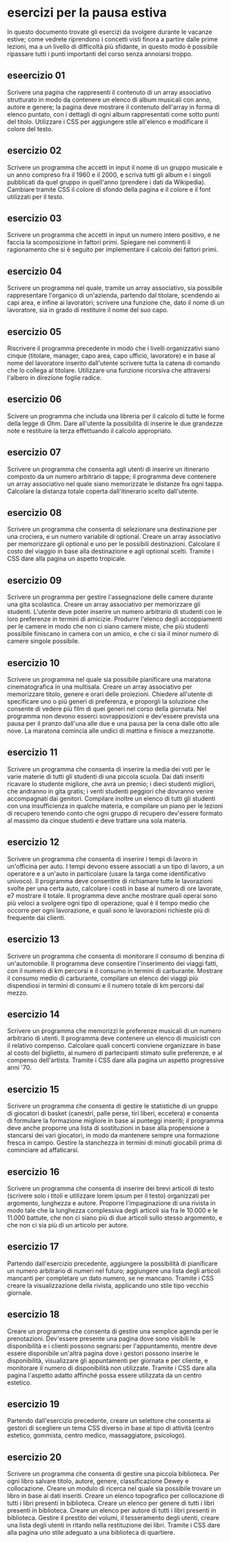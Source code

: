# esercizi per la pausa estiva
In questo documento trovate gli esercizi da svolgere durante le vacanze estive; come vedrete riprendono i concetti visti finora a partire dalle prime lezioni, ma a un livello di difficoltà più
sfidante, in questo modo è possibile ripassare tutti i punti importanti del corso senza annoiarsi troppo.

## eseercizio 01
Scrivere una pagina che rappresenti il contenuto di un array associativo strutturato in modo da contenere un elenco di album musicali con anno, autore e genere; la pagina deve mostrare il
contenuto dell'array in forma di elenco puntato, con i dettagli di ogni album rappresentati come sotto punti del titolo. Utilizzare i CSS per aggiungere stile all'elenco e modificare il colore
del testo.

## esercizio 02
Scrivere un programma che accetti in input il nome di un gruppo musicale e un anno compreso fra il 1960 e il 2000, e scriva tutti gli album e i singoli pubblicati da quel gruppo in quell'anno
(prendere i dati da Wikipedia). Cambiare tramite CSS il colore di sfondo della pagina e il colore e il font utilizzati per il testo.

## esercizio 03
Scrivere un programma che accetti in input un numero intero positivo, e ne faccia la scomposizione in fattori primi. Spiegare nei commenti il ragionamento che si è seguito per implementare il
calcolo dei fattori primi.

## esercizio 04
Scrivere un programma nel quale, tramite un array associativo, sia possibile rappresentare l'organico di un'azienda, partendo dal titolare, scendendo ai capi area, e infine ai lavoratori; scrivere
una funzione che, dato il nome di un lavoratore, sia in grado di restituire il nome del suo capo.

## esercizio 05
Riscrivere il programma precedente in modo che i livelli organizzativi siano cinque (titolare, manager, capo area, capo ufficio, lavoratore) e in base al nome del lavoratore
inserito dall'utente scrivere tutta la catena di comando che lo collega al titolare. Utilizzare una funzione ricorsiva che attraversi l'albero in direzione foglie radice.

## esercizio 06
Scivere un programma che includa una libreria per il calcolo di tutte le forme della legge di Ohm. Dare all'utente la possibilità di inserire le due grandezze note e restituire la
terza effettuando il calcolo appropriato.

## esercizio 07
Scrivere un programma che consenta agli utenti di inserire un itinerario composto da un numero arbitrario di tappe; il programma deve contenere un array associativo nel quale siano memorizzate
le distanze fra ogni tappa. Calcolare la distanza totale coperta dall'itinerario scelto dall'utente.

## esercizio 08
Scrivere un programma che consenta di selezionare una destinazione per una crociera, e un numero variabile di optional. Creare un array associativo per memorizzare gli optional e uno per le
possibili destinazioni. Calcolare il costo del viaggio in base alla destinazione e agli optional scelti. Tramite i CSS dare alla pagina un aspetto tropicale.

## esercizio 09
Scrivere un programma per gestire l'assegnazione delle camere durante una gita scolastica. Creare un array associativo per memorizzare gli studenti. L'utente deve poter inserire un numero
arbitrario di studenti con le loro preferenze in termini di amicizie. Produrre l'elenco degli accoppiamenti per le camere in modo che non ci siano camere miste, che più studenti possibile finiscano
in camera con un amico, e che ci sia il minor numero di camere singole possibile.

## esercizio 10
Scrivere un programma nel quale sia possibile pianificare una maratona cinematografica in una multisala. Creare un array associativo per memorizzare titolo, genere e orari delle proiezioni.
Chiedere all'utente di specificare uno o più generi di preferenza, e proporgli la soluzione che consente di vedere più film di quei generi nel corso della giornata. Nel programma non devono esserci
sovrapposizioni e dev'essere prevista una pausa per il pranzo dall'una alle due e una pausa per la cena dalle otto alle nove. La maratona comincia alle undici di mattina e finisce a mezzanotte.

## esercizio 11
Scrivere un programma che consenta di inserire la media dei voti per le varie materie di tutti gli studenti di una piccola scuola. Dai dati inseriti ricavare lo studente migliore, che avrà un premio;
i dieci studenti migliori, che andranno in gita gratis; i venti studenti peggiori che dovranno venire accompagnati dai genitori. Compilare inoltre un elenco di tutti gli studenti con una
insufficienza in qualche materia, e compilare un piano per le lezioni di recupero tenendo conto che ogni gruppo di recupero dev'essere formato al massimo da cinque studenti e deve trattare una
sola materia.

## esercizio 12
Scrivere un programma che consenta di inserire i tempi di lavoro in un'officina per auto. I tempi devono essere associati a un tipo di lavoro, a un operatore e a un'auto in particolare (usare la
targa come identificativo univoco). Il programma deve consentire di richiamare tutte le lavorazioni svolte per una certa auto, calcolare i costi in base al numero di ore lavorate, e7 mostrare
il totale. Il programma deve anche mostrare quali operai sono più veloci a svolgere ogni tipo di operazione, qual è il tempo medio che occorre per ogni lavorazione, e quali sono le lavorazioni
richieste più di frequente dai clienti.

## esercizio 13
Scrivere un programma che consenta di monitorare il consumo di benzina di un'automobile. Il programma deve consentire l'inserimento dei viaggi fatti, con il numero di km percorsi e il consumo in termini
di carburante. Mostrare il consumo medio di carburante, compilare un elenco dei viaggi più dispendiosi in termini di consumi e il numero totale di km percorsi dal mezzo.

## esercizio 14
Scrivere un programma che memorizzi le preferenze musicali di un numero arbitrario di utenti. Il programma deve contenere un elenco di musicisti con il relativo compenso. Calcolare quali concerti
conviene organizzare in base al costo del biglietto, al numero di partecipanti stimato sulle preferenze, e al compenso dell'artista. Tramite i CSS dare alla pagina un aspetto progressive anni '70.

## esercizio 15
Scrivere un programma che consenta di gestire le statistiche di un gruppo di giocatori di basket (canestri, palle perse, tiri liberi, eccetera) e consenta di formulare la formazione migliore in base
ai punteggi inseriti; il programma deve anche proporre una lista di sostituzioni in base alla propensione a stancarsi dei vari giocatori, in modo da mantenere sempre una formazione fresca in campo.
Gestire la stanchezza in termini di minuti giocabili prima di cominciare ad affaticarsi.

## esercizio 16
Scrivere un programma che consenta di inserire dei brevi articoli di testo (scrivere solo i titoli e utilizzare lorem ipsum per il testo) organizzati per argomento, lunghezza e autore. Proporre
l'impaginazione di una rivista in modo tale che la lunghezza complessiva degli articoli sia fra le 10.000 e le 11.000 battute, che non ci siano più di due articoli sullo stesso argomento, e che non
ci sia più di un articolo per autore.

## esercizio 17
Partendo dall'esercizio precedente, aggiungere la possibilità di pianificare un numero arbitrario di numeri nel futuro; aggiungere una lista degli articoli mancanti per completare un dato numero,
se ne mancano. Tramite i CSS creare la visualizzazione della rivista, applicando uno stile tipo vecchio giornale.

## esercizio 18
Creare un programma che consenta di gestire una semplice agenda per le prenotazioni. Dev'essere presente una pagina dove sono visibili le disponibilità e i clienti possono segnarsi per l'appuntamento,
mentre deve essere disponibile un'altra pagina dove i gestori possono inserire le disponibilità, visualizzare gli appuntamenti per giornata e per cliente, e monitorare il numero di disponibilità non
utilizzate. Tramite i CSS dare alla pagina l'aspetto adatto affinché possa essere utilizzata da un centro estetico.

## esercizio 19
Partendo dall'esercizio precedente, creare un selettore che consenta ai gestori di scegliere un tema CSS diverso in base al tipo di attività (centro estetico, gommista, centro medico, massaggiatore,
psicologo).

## esercizio 20
Scrivere un programma che consenta di gestire una piccola biblioteca. Per ogni libro salvare titolo, autore, genere, classificazione Dewey e collocazione. Creare un modulo di ricerca nel quale sia
possibile trovare un libro in base ai dati inseriti. Creare un elenco topografico per collocazione di tutti i libri presenti in biblioteca. Creare un elenco per genere di tutti i libri presenti in
biblioteca. Creare un elenco per autore di tutti i libri presenti in biblioteca. Gestire il prestito dei volumi, il tesseramento degli utenti, creare una lista degli utenti in ritardo nella
restituzione dei libri. Tramite i CSS dare alla pagina uno stile adeguato a una biblioteca di quartiere.
